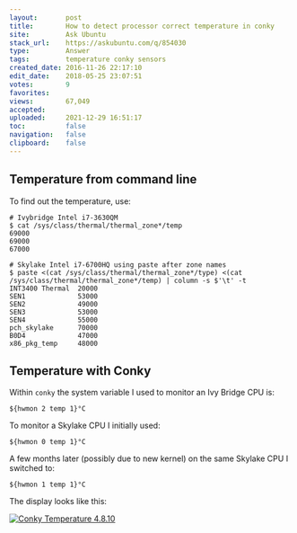 ```yaml
---
layout:       post
title:        How to detect processor correct temperature in conky
site:         Ask Ubuntu
stack_url:    https://askubuntu.com/q/854030
type:         Answer
tags:         temperature conky sensors
created_date: 2016-11-26 22:17:10
edit_date:    2018-05-25 23:07:51
votes:        9
favorites:    
views:        67,049
accepted:     
uploaded:     2021-12-29 16:51:17
toc:          false
navigation:   false
clipboard:    false
---
```


## Temperature from command line

To find out the temperature, use:

``` 
# Ivybridge Intel i7-3630QM
$ cat /sys/class/thermal/thermal_zone*/temp
69000
69000
67000

```

``` 
# Skylake Intel i7-6700HQ using paste after zone names
$ paste <(cat /sys/class/thermal/thermal_zone*/type) <(cat /sys/class/thermal/thermal_zone*/temp) | column -s $'\t' -t
INT3400 Thermal  20000
SEN1             53000
SEN2             49000
SEN3             53000
SEN4             55000
pch_skylake      70000
B0D4             47000
x86_pkg_temp     48000

```

## Temperature with Conky

Within `conky` the system variable I used to monitor an Ivy Bridge CPU is:

``` 
${hwmon 2 temp 1}°C

```

To monitor a Skylake CPU I initially used:

``` 
${hwmon 0 temp 1}°C

```

A few months later (possibly due to new kernel) on the same Skylake CPU I switched to:

``` 
${hwmon 1 temp 1}°C

```

The display looks like this:

[![Conky Temperature 4.8.10][1]][1]


  [1]: https://i.stack.imgur.com/85zjQ.png
